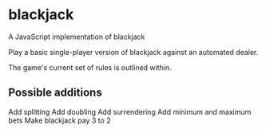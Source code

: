 blackjack
=========

A JavaScript implementation of blackjack

Play a basic single-player version of blackjack against an automated dealer.

The game's current set of rules is outlined within.


Possible additions
------------------

Add splitting
Add doubling
Add surrendering
Add minimum and maximum bets
Make blackjack pay 3 to 2
